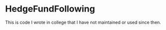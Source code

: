 HedgeFundFollowing
==================

This is code I wrote in college that I have not maintained or used since then.
